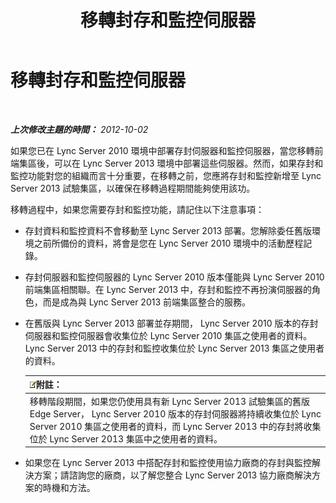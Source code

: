 ﻿---
title: 移轉封存和監控伺服器
TOCTitle: 移轉封存和監控伺服器
ms:assetid: 77831579-df45-4697-b8c5-207b74a07a40
ms:mtpsurl: https://technet.microsoft.com/zh-tw/library/JJ205015(v=OCS.15)
ms:contentKeyID: 49291370
ms.date: 08/10/2015
mtps_version: v=OCS.15
ms.translationtype: HT
---

# 移轉封存和監控伺服器

 

_**上次修改主題的時間：** 2012-10-02_

如果您已在 Lync Server 2010 環境中部署存封伺服器和監控伺服器，當您移轉前端集區後，可以在 Lync Server 2013 環境中部署這些伺服器。然而，如果存封和監控功能對您的組織而言十分重要，在移轉之前，您應將存封和監控新增至 Lync Server 2013 試驗集區，以確保在移轉過程期間能夠使用該功。

移轉過程中，如果您需要存封和監控功能，請記住以下注意事項：

  - 存封資料和監控資料不會移動至 Lync Server 2013 部署。您解除委任舊版環境之前所備份的資料，將會是您在 Lync Server 2010 環境中的活動歷程記錄。

  - 存封伺服器和監控伺服器的 Lync Server 2010 版本僅能與 Lync Server 2010 前端集區相關聯。在 Lync Server 2013 中，存封和監控不再扮演伺服器的角色，而是成為與 Lync Server 2013 前端集區整合的服務。

  - 在舊版與 Lync Server 2013 部署並存期間， Lync Server 2010 版本的存封伺服器和監控伺服器會收集位於 Lync Server 2010 集區之使用者的資料。 Lync Server 2013 中的存封和監控收集位於 Lync Server 2013 集區之使用者的資料。
    
    <table>
    <thead>
    <tr class="header">
    <th><img src="images/Gg398811.note(OCS.15).gif" title="note" alt="note" />附註：</th>
    </tr>
    </thead>
    <tbody>
    <tr class="odd">
    <td>移轉階段期間，如果您仍使用具有新 Lync Server 2013 試驗集區的舊版 Edge Server， Lync Server 2010 版本的存封伺服器將持續收集位於 Lync Server 2010 集區之使用者的資料，而 Lync Server 2013 中的存封將收集位於 Lync Server 2013 集區中之使用者的資料。</td>
    </tr>
    </tbody>
    </table>


  - 如果您在 Lync Server 2013 中搭配存封和監控使用協力廠商的存封與監控解決方案；請諮詢您的廠商，以了解您整合 Lync Server 2013 協力廠商解決方案的時機和方法。


